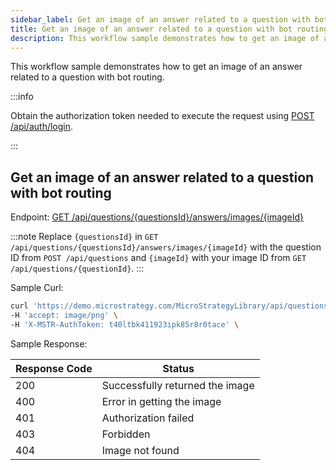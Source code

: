 ```yaml
---
sidebar_label: Get an image of an answer related to a question with bot routing
title: Get an image of an answer related to a question with bot routing
description: This workflow sample demonstrates how to get an image of an answer related to a question with bot routing.
---
```


<Available since="MicroStrategy ONE (June 2024)" />

This workflow sample demonstrates how to get an image of an answer related to a question with bot routing.

:::info

Obtain the authorization token needed to execute the request using [POST /api/auth/login](https://demo.microstrategy.com/MicroStrategyLibrary/api-docs/index.html#/Authentication/postLogin).

:::

## Get an image of an answer related to a question with bot routing

Endpoint: [GET /api/questions/\{questionsId}/answers/images/\{imageId}](https://demo.microstrategy.com/MicroStrategyLibrary/api-docs/index.html#/AI%20Chatbot/getMessageImage)

:::note
Replace `{questionsId}` in `GET /api/questions/{questionsId}/answers/images/{imageId}` with the question ID from `POST /api/questions` and `{imageId}` with your image ID from `GET /api/questions/{questionId}`.
:::

Sample Curl:

```bash
curl 'https://demo.microstrategy.com/MicroStrategyLibrary/api/questions/862D61DE2EDD4937B31139B7F574E8EE/answers/images/32A0F79BB4374D4792253B38C1177A6D' \
-H 'accept: image/png' \
-H 'X-MSTR-AuthToken: t40ltbk411923ipk85r8r0tace' \
```

Sample Response:

| Response Code | Status                          |
| ------------- | ------------------------------- |
| 200           | Successfully returned the image |
| 400           | Error in getting the image      |
| 401           | Authorization failed            |
| 403           | Forbidden                       |
| 404           | Image not found                 |
